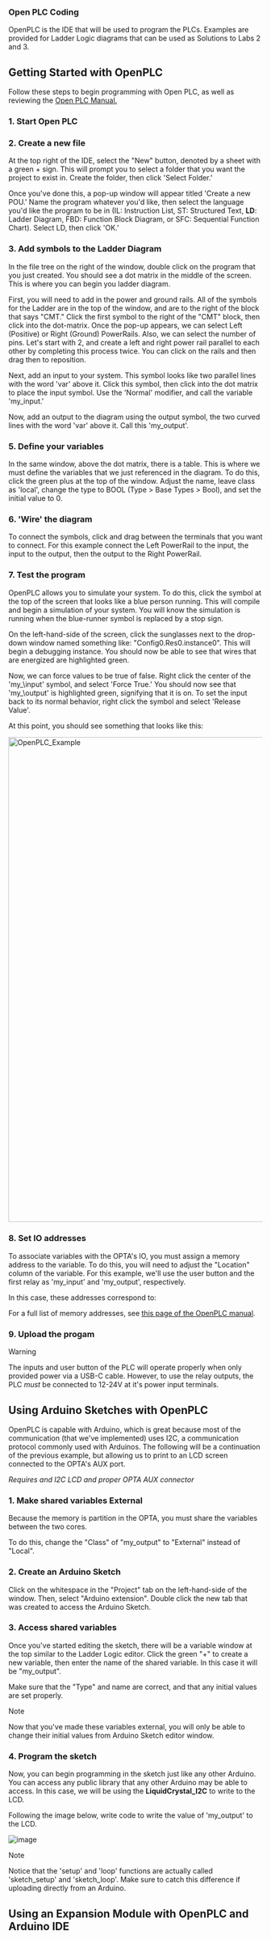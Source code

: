 ### Open PLC Coding

OpenPLC is the IDE that will be used to program the PLCs. Examples are provided for Ladder Logic diagrams that can be used as Solutions to Labs 2 and 3.

## Getting Started with OpenPLC
Follow these steps to begin programming with Open PLC, as well as reviewing the [Open PLC Manual.](https://autonomylogic.com/docs/openplc-overview/)

### 1. Start Open PLC

### 2. Create a new file
At the top right of the IDE, select the "New" button, denoted by a sheet with a green + sign. This will prompt you to select a folder that you want the project to 
exist in. Create the folder, then click 'Select Folder.' 

Once you've done this, a pop-up window will appear titled 'Create a new POU.' Name the program whatever you'd like, then select the language you'd like the program 
to be in (IL: Instruction List, ST: Structured Text, __LD__: Ladder Diagram, FBD: Function Block Diagram, or SFC: Sequential Function Chart). Select LD, then click 'OK.'

### 3. Add symbols to the Ladder Diagram
In the file tree on the right of the window, double click on the program that you just created. You should see a dot matrix in the middle of the screen. This is 
where you can begin you ladder diagram.

First, you will need to add in the power and ground rails. All of the symbols for the Ladder are in the top of the window, and are to the right of the block that 
says "CMT." Click the first symbol to the right of the "CMT" block, then click into the dot-matrix. Once the pop-up appears, we can select Left (Positive) or Right 
(Ground) PowerRails. Also, we can select the number of pins. Let's start with 2, and create a left and right power rail parallel to each other by completing this 
process twice. You can click on the rails and then drag then to reposition.

Next, add an input to your system. This symbol looks like two parallel lines with the word 'var' above it. Click this symbol, then click into the dot matrix to 
place the input symbol. Use the 'Normal' modifier, and call the variable 'my_input.'

Now, add an output to the diagram using the output symbol, the two curved lines with the word 'var' above it. Call this 'my_output'.

### 5. Define your variables
In the same window, above the dot matrix, there is a table. This is where we must define the variables that we just referenced in the diagram. To do this, click the 
green plus at the top of the window. Adjust the name, leave class as 'local', change the type to BOOL (Type > Base Types > Bool), and set the initial value to 0.

### 6. 'Wire' the diagram
To connect the symbols, click and drag between the terminals that you want to connect. For this example connect the Left PowerRail to the input, the input to the 
output, then the output to the Right PowerRail. 

### 7. Test the program 
OpenPLC allows you to simulate your system. To do this, click the symbol at the top of the screen that looks like a blue person running. This will compile and begin 
a simulation of your system. You will know the simulation is running when the blue-runner symbol is replaced by a stop sign.

On the left-hand-side of the screen, click the sunglasses next to the drop-down window named something like: "Config0.Res0.instance0". This will begin a debugging 
instance. You should now be able to see that wires that are energized are highlighted green.

Now, we can force values to be true of false. Right click the center of the 'my\_\input' symbol, and select 'Force True.' You should now see that 'my\_\output' is 
highlighted green, signifying that it is on. To set the input back to its normal behavior, right click the symbol and select 'Release Value'.

At this point, you should see something that looks like this: 

<img width="959" alt="OpenPLC_Example" src="https://github.com/user-attachments/assets/771a0a71-793c-4f5d-ad99-97c2ae133df6" />

### 8. Set IO addresses

To associate variables with the OPTA's IO, you must assign a memory address to the variable. To do this, you will need to adjust the "Location" column of the 
variable. For this example, we'll use the user button and the first relay as \'my_input' and 'my_output'\, respectively.

In this case, these addresses correspond to: 

For a full list of memory addresses, see [this page of the OpenPLC manual](https://autonomylogic.com/docs/2-4-physical-addressing/).
### 9. Upload the progam
>[!WARNING]
> The inputs and user button of the PLC will operate properly when only provided power via a USB-C cable. However, to use the relay outputs, the PLC _must_ be 
> connected to 12-24V at it's power input terminals.

## Using Arduino Sketches with OpenPLC

OpenPLC is capable with Arduino, which is great because most of the communication (that we've implemented) uses I2C, a communication protocol commonly used with 
Arduinos. The following will be a continuation of the previous example, but allowing us to print to an LCD screen connected to the OPTA's AUX port.

_Requires and I2C LCD and proper OPTA AUX connector_


### 1. Make shared variables External

Because the memory is partition in the OPTA, you must share the variables between the two cores. 

To do this, change the "Class" of "my_output" to "External" instead of "Local".

### 2. Create an Arduino Sketch

Click on the whitespace in the "Project" tab on the left-hand-side of the window. Then, select "Arduino extension". Double click the new tab that was created to 
access the Arduino Sketch.

### 3. Access shared variables

Once you've started editing the sketch, there will be a variable window at the top similar to the Ladder Logic editor. Click the green "+" to create a new variable, 
then enter the name of the shared variable. In this case it will be "my_output".

Make sure that the "Type" and name are correct, and that any initial values are set properly.

>[!NOTE]
>Now that you've made these variables external, you will only be able to change their initial values from Arduino Sketch editor window.

### 4. Program the sketch

Now, you can begin programming in the sketch just like any other Arduino. You can access any public library that any other Arduino may be able to access. In this 
case, we will be using the **LiquidCrystal_I2C** to write to the LCD.

Following the image below, write code to write the value of 'my_output' to the LCD.

![image](https://github.com/user-attachments/assets/00c17cd9-aa6e-4ef4-a63e-e61ddee1527e)

>[!NOTE]
>Notice that the 'setup' and 'loop' functions are actually called \'sketch_setup' and 'sketch_loop'\. Make sure to catch this difference if uploading directly from an Arduino.
## Using an Expansion Module with OpenPLC and Arduino IDE

